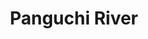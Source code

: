 ---
title: "Panguchi River"
title_bn: "পাঙ্গুচি নদী"
description: "This river ousted from Ghoshiakhali river of Morelganj Upazilla, Bagerhat that joined with Boleshwar river.
River length is 29 km. Width is 850 meters. Depth is 18 meters. Basin size is 120 sq. km.
Stream flows throughout the year."
---